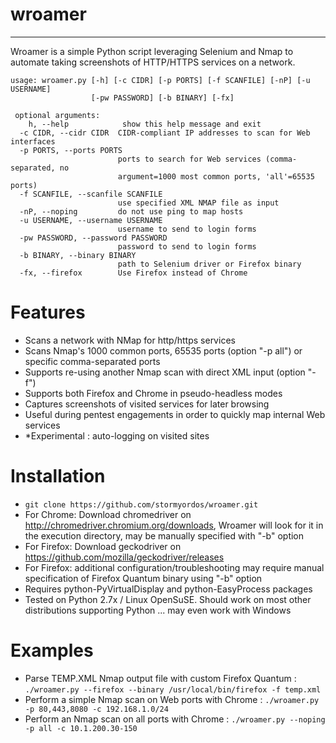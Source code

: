 # wroamer
---
Wroamer is a simple Python script leveraging Selenium and Nmap to automate taking screenshots of HTTP/HTTPS services on a network.


```
usage: wroamer.py [-h] [-c CIDR] [-p PORTS] [-f SCANFILE] [-nP] [-u USERNAME]
                  [-pw PASSWORD] [-b BINARY] [-fx]

 optional arguments:
    h, --help            show this help message and exit
  -c CIDR, --cidr CIDR  CIDR-compliant IP addresses to scan for Web interfaces
  -p PORTS, --ports PORTS
                        ports to search for Web services (comma-separated, no
                        argument=1000 most common ports, 'all'=65535 ports)
  -f SCANFILE, --scanfile SCANFILE
                        use specified XML NMAP file as input
  -nP, --noping         do not use ping to map hosts
  -u USERNAME, --username USERNAME
                        username to send to login forms
  -pw PASSWORD, --password PASSWORD
                        password to send to login forms
  -b BINARY, --binary BINARY
                        path to Selenium driver or Firefox binary
  -fx, --firefox        Use Firefox instead of Chrome
```

# Features
* Scans a network with NMap for http/https services
* Scans Nmap's 1000 common ports, 65535 ports (option "-p all") or specific comma-separated ports
* Supports re-using another Nmap scan with direct XML input (option "-f")
* Supports both Firefox and Chrome in pseudo-headless modes
* Captures screenshots of visited services for later browsing
* Useful during pentest engagements in order to quickly map internal Web services
* *Experimental : auto-logging on visited sites

# Installation
* ` git clone https://github.com/stormyordos/wroamer.git `
* For Chrome: Download chromedriver on http://chromedriver.chromium.org/downloads, Wroamer will look for it in the execution directory, may be manually specified with "-b" option
* For Firefox: Download geckodriver on https://github.com/mozilla/geckodriver/releases
* For Firefox: additional configuration/troubleshooting may require manual specification of Firefox Quantum binary using "-b" option 
* Requires python-PyVirtualDisplay and python-EasyProcess packages
* Tested on Python 2.7x / Linux OpenSuSE. Should work on most other distributions supporting Python ... may even work with Windows

# Examples
* Parse TEMP.XML Nmap output file with custom Firefox Quantum : `./wroamer.py --firefox --binary /usr/local/bin/firefox -f temp.xml`
* Perform a simple Nmap scan on Web ports with Chrome : `./wroamer.py -p 80,443,8080 -c 192.168.1.0/24`
* Perform an Nmap scan on all ports with Chrome : `./wroamer.py --noping -p all -c 10.1.200.30-150`


